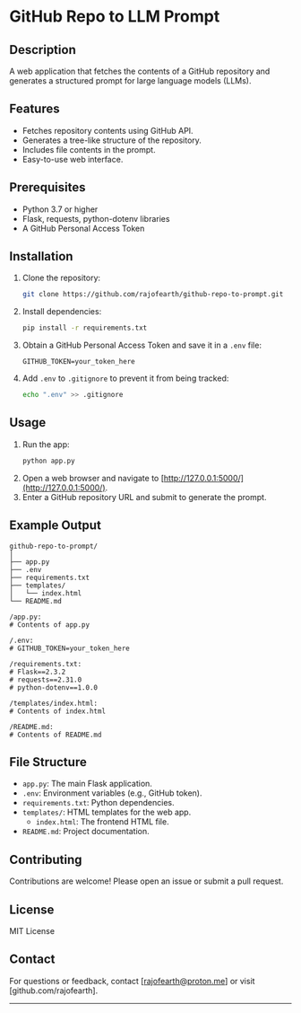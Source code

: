 # GitHub Repo to LLM Prompt

## Description

A web application that fetches the contents of a GitHub repository and generates a structured prompt for large language models (LLMs).

## Features

- Fetches repository contents using GitHub API.
- Generates a tree-like structure of the repository.
- Includes file contents in the prompt.
- Easy-to-use web interface.

## Prerequisites

- Python 3.7 or higher
- Flask, requests, python-dotenv libraries
- A GitHub Personal Access Token

## Installation

1. Clone the repository:
   ```bash
   git clone https://github.com/rajofearth/github-repo-to-prompt.git
   ```
2. Install dependencies:
   ```bash
   pip install -r requirements.txt
   ```
3. Obtain a GitHub Personal Access Token and save it in a `.env` file:
   ```
   GITHUB_TOKEN=your_token_here
   ```
4. Add `.env` to `.gitignore` to prevent it from being tracked:
   ```bash
   echo ".env" >> .gitignore
   ```

## Usage

1. Run the app:
   ```bash
   python app.py
   ```
2. Open a web browser and navigate to [http://127.0.0.1:5000/](http://127.0.0.1:5000/).
3. Enter a GitHub repository URL and submit to generate the prompt.

## Example Output

```
github-repo-to-prompt/
│
├── app.py
├── .env
├── requirements.txt
├── templates/
│   └── index.html
└── README.md

/app.py:
# Contents of app.py

/.env:
# GITHUB_TOKEN=your_token_here

/requirements.txt:
# Flask==2.3.2
# requests==2.31.0
# python-dotenv==1.0.0

/templates/index.html:
# Contents of index.html

/README.md:
# Contents of README.md
```

## File Structure

- `app.py`: The main Flask application.
- `.env`: Environment variables (e.g., GitHub token).
- `requirements.txt`: Python dependencies.
- `templates/`: HTML templates for the web app.
  - `index.html`: The frontend HTML file.
- `README.md`: Project documentation.

## Contributing

Contributions are welcome! Please open an issue or submit a pull request.

## License

MIT License

## Contact

For questions or feedback, contact [rajofearth@proton.me] or visit [github.com/rajofearth].

---